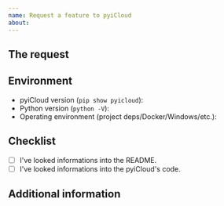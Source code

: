 ```yaml
---
name: Request a feature to pyiCloud
about:
---
```

<!-- READ THIS FIRST:
  Make sure you are running the latest version of pyiCloud before requesting a feature: https://github.com/picklepete/pyicloud/releases
-->
## The request
<!-- 
  Describe the request you are wondering here to communicate to the maintainers.
  Tell us what you are trying to do and why you can't now.
-->


## Environment
<!--
  Provide details about the versions you are using, which helps us to find a quicker way to help you.
-->

- pyiCloud version (`pip show pyicloud`): 
- Python version (`python -V`): 
- Operating environment (project deps/Docker/Windows/etc.): 

## Checklist
<!--
  Put an `x` in the boxes that apply.
  You can also fill these out after creating the support request via the UI.
-->

- [ ] I've looked informations into the README.
- [ ] I've looked informations into the pyiCloud's code.

## Additional information

